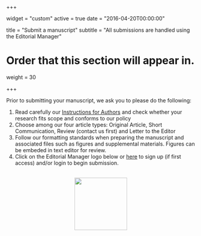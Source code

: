 +++

widget = "custom"
active = true
date = "2016-04-20T00:00:00"


title = "Submit a manuscript"
subtitle = "All submissions are handled using the Editorial Manager"

# Order that this section will appear in.
weight = 30

+++


Prior to submitting your manuscript, we ask you to please do the following:
<ol>
<li> Read carefully our <a href=https://www.edmgr.com/tppa/redirectToBanner.aspx?defaultTarget=AuthInstr.html> Instructions for Authors</a> and check whether your research fits scope and conforms to our policy

<li>  Choose among our four article types: Original Article, Short Communication, Review (contact us first) and Letter to the Editor

<li> Follow our formatting standards when preparing the manuscript and associated files such as figures and supplemental materials. Figures can be embeded in text editor for review.

<li> Click on the Editorial Manager logo below or <a href = "http://www.editorialmanager.com/tppa/default.aspx">here</a> to sign up (if first access) and/or login to begin submission</a>.<br><br>
<center>
</ol>
<center>
<a href = "http://www.editorialmanager.com/tppa/default.aspx"><img src = "/img/em-logo.png" width=140px></a>
</center>
   










